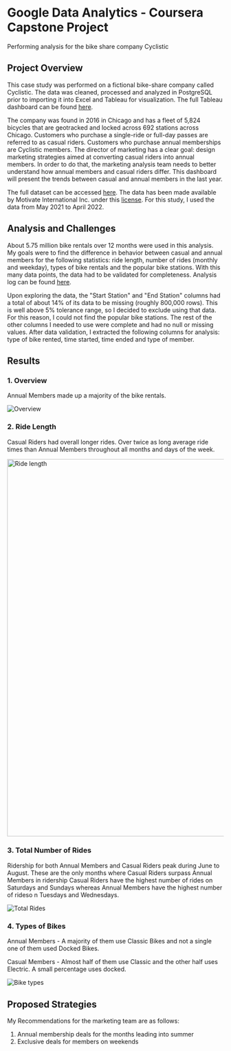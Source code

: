 # Google Data Analytics - Coursera Capstone Project 
Performing analysis for the bike share company Cyclistic

## Project Overview

This case study was performed on a fictional bike-share company called Cyclistic. The data was cleaned, processed and analyzed in PostgreSQL prior to importing it into Excel and Tableau for visualization. The full Tableau dashboard can be found [here](https://public.tableau.com/views/CyclisticBikeshare-GoogleDataAnalyticsCapstoneProject/DashboardFinalV2?:language=en-US&publish=yes&:display_count=n&:origin=viz_share_link). 

The company was found in 2016 in Chicago and has a fleet of 5,824 bicycles that are geotracked and locked across 692 stations across Chicago. Customers who purchase a single-ride or full-day passes are referred to as casual riders. Customers who purchase annual memberships are Cyclistic members. The director of marketing has a clear goal: design marketing strategies aimed at converting casual riders into annual members. In order to do that, the marketing analysis team needs to better understand how annual members and casual riders differ. This dashboard will present the trends between casual and annual members in the last year. 

The full dataset can be accessed [here](https://divvy-tripdata.s3.amazonaws.com/index.html). The data has been made available by Motivate International Inc. under this [license](https://ride.divvybikes.com/data-license-agreement). For this study, I used the data from May 2021 to April 2022. 

## Analysis and Challenges

About 5.75 million bike rentals over 12 months were used in this analysis. My goals were to find the difference in behavior between casual and annual members for the following statistics: ride length, number of rides (monthly and weekday), types of bike rentals and the popular bike stations. With this many data points, the data had to be validated for completeness. Analysis log can be found [here](https://github.com/alvindlin/bike_share_analysis/tree/main).

Upon exploring the data, the "Start Station" and "End Station" columns had a total of about 14% of its data to be missing (roughly 800,000 rows). This is well above 5% tolerance range, so I decided to exclude using that data. For this reason, I could not find the popular bike stations. The rest of the other columns I needed to use were complete and had no null or missing values. After data validation, I extracted the following columns for analysis: type of bike rented, time started, time ended and type of member. 

## Results

### 1. Overview
Annual Members made up a majority of the bike rentals.

![Overview](https://user-images.githubusercontent.com/107506192/182290657-2d487684-5b8f-43d1-a3c0-6002fefe52b7.png)

### 2. Ride Length 
Casual Riders had overall longer rides. Over twice as long average ride times than Annual Members throughout all months and days of the week. 

<img width="875" alt="Ride length" src="https://user-images.githubusercontent.com/107506192/182290718-3c37cedd-9410-47a4-a7ca-623dcbafe574.png">

### 3. Total Number of Rides
Ridership for both Annual Members and Casual Riders peak during June to August.  These are the only months where Casual Riders surpass Annual Members in ridership  Casual Riders have the highest number of rides on Saturdays and Sundays whereas Annual Members have the highest number of rideso n Tuesdays and Wednesdays. 

![Total Rides](https://user-images.githubusercontent.com/107506192/182291094-d2962309-948c-43d9-93b8-3916c328139b.png)

### 4. Types of Bikes
Annual Members - A majority of them use Classic Bikes and not a single one of them used Docked Bikes.

Casual Members - Almost half of them use Classic and the other half uses Electric. A small percentage uses docked. 

![Bike types](https://user-images.githubusercontent.com/107506192/182291399-6d9cc896-9a77-4d98-9837-ffd47f48378f.png)

## Proposed Strategies
My Recommendations for the marketing team are as follows:
1. Annual membership deals for the months leading into summer
2. Exclusive deals for members on weekends

